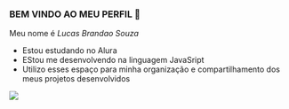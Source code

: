 ### BEM VINDO AO MEU PERFIL 💙

Meu nome é _Lucas Brandao Souza_

- Estou estudando no Alura
- EStou me desenvolvendo na linguagem JavaSript
- Utilizo esses espaço para minha organização e compartilhamento dos meus projetos desenvolvidos

 
 
 
 ![](https://media1.tenor.com/m/VbPQketjj3EAAAAd/magic-soccer.gif)
